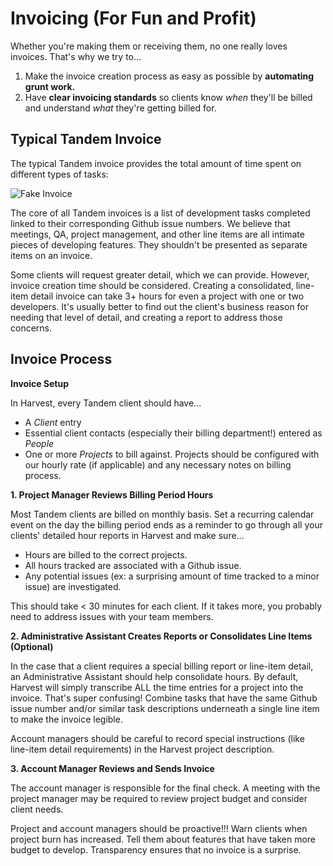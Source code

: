 # Invoicing (For Fun and Profit)

Whether you're making them or receiving them, no one really loves invoices. That's why we try to...

1. Make the invoice creation process as easy as possible by **automating grunt work.**
2. Have **clear invoicing standards** so clients know *when* they'll be billed and understand *what* they're getting billed for.

## Typical Tandem Invoice

The typical Tandem invoice provides the total amount of time spent on different types of tasks:

![Fake Invoice](/images/fakeInvoice.png "Fake Invoice")

The core of all Tandem invoices is a list of development tasks completed linked to their corresponding Github issue numbers. We believe that meetings, QA, project management, and other line items are all intimate pieces of developing features. They shouldn't be presented as separate items on an invoice.

Some clients will request greater detail, which we can provide. However, invoice creation time should be considered. Creating a consolidated, line-item detail invoice can take 3+ hours for even a project with one or two developers. It's usually better to find out the client's business reason for needing that level of detail, and creating a report to address those concerns.

## Invoice Process

**Invoice Setup**

 In Harvest, every Tandem client should have...

* A *Client* entry
* Essential client contacts (especially their billing department!) entered as *People*
* One or more *Projects* to bill against. Projects should be configured with our hourly rate (if applicable) and any necessary notes on billing process.


**1. Project Manager Reviews Billing Period Hours**

Most Tandem clients are billed on monthly basis. Set a recurring calendar event on the day the billing period ends as a reminder to go through all your clients' detailed hour reports in Harvest and make sure...

* Hours are billed to the correct projects.
* All hours tracked are associated with a Github issue.
* Any potential issues (ex: a surprising amount of time tracked to a minor issue) are investigated.

This should take < 30 minutes for each client. If it takes more, you probably need to address issues with your team members.

**2. Administrative Assistant Creates Reports or Consolidates Line Items (Optional)**

In the case that a client requires a special billing report or line-item detail, an Administrative Assistant should help consolidate hours. By default, Harvest will simply transcribe ALL the time entries for a project into the invoice. That's super confusing! Combine tasks that have the same Github issue number and/or similar task descriptions underneath a single line item to make the invoice legible.

Account managers should be careful to record special instructions (like line-item detail requirements) in the Harvest project description.

**3. Account Manager Reviews and Sends Invoice**

The account manager is responsible for the final check. A meeting with the project manager may be required to review project budget and consider client needs.

Project and account managers should be proactive!!! Warn clients when project burn has increased. Tell them about features that have taken more budget to develop. Transparency ensures that no invoice is a surprise.
